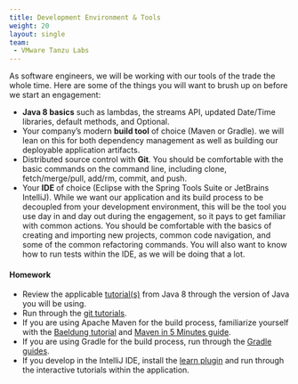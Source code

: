 ```yaml
---
title: Development Environment & Tools
weight: 20
layout: single
team:
 - VMware Tanzu Labs
---
```


As software engineers, we will be working with our tools of the trade the whole time. Here are some of the things you will want to brush up on before we start an engagement:

* **Java 8 basics** such as lambdas, the streams API, updated Date/Time libraries, default methods, and Optional.
* Your company’s modern **build tool** of choice (Maven or Gradle). we will lean on this for both dependency management as well as building our deployable application artifacts.
* Distributed source control with **Git**. You should be comfortable with the basic commands on the command line, including clone, fetch/merge/pull, add/rm, commit, and push.
* Your **IDE** of choice (Eclipse with the Spring Tools Suite or JetBrains IntelliJ). While we want our application and its build process to be decoupled from your development environment, this will be the tool you use day in and day out during the engagement, so it pays to get familiar with common actions. You should be comfortable with the basics of creating and importing new projects, common code navigation, and some of the common refactoring commands. You will also want to know how to run tests within the IDE, as we will be doing that a lot.


#### Homework

- Review the applicable [tutorial(s)](https://howtodoinjava.com/) from Java 8 through the version of Java you will be using.
- Run through the [git tutorials](https://www.atlassian.com/git/tutorials).
- If you are using Apache Maven for the build process, familiarize yourself with the [Baeldung tutorial](https://www.baeldung.com/maven) and [Maven in 5 Minutes guide](https://maven.apache.org/guides/getting-started/maven-in-five-minutes.html).
- If you are using Gradle for the build process, run through the [Gradle guides](https://gradle.org/guides).
- If you develop in the IntelliJ IDE, install the [learn plugin](https://plugins.jetbrains.com/plugin/8554-ide-features-trainer) and run through the interactive tutorials within the application.


